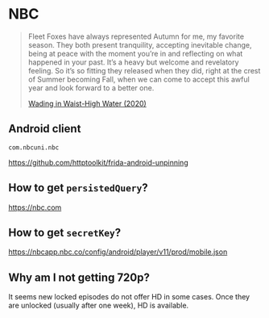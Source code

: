 # NBC

> Fleet Foxes have always represented Autumn for me, my favorite season. They
> both present tranquility, accepting inevitable change, being at peace with the
> moment you’re in and reflecting on what happened in your past. It’s a heavy
> but welcome and revelatory feeling. So it’s so fitting they released when they did,
> right at the crest of Summer becoming Fall, when we can come to accept this
> awful year and look forward to a better one. 
>
> [Wading in Waist-High Water (2020)](https://youtube.com/watch?v=tqVxd57H-cA)

## Android client

~~~
com.nbcuni.nbc
~~~

https://github.com/httptoolkit/frida-android-unpinning

## How to get `persistedQuery`?

https://nbc.com

## How to get `secretKey`?

https://nbcapp.nbc.co/config/android/player/v11/prod/mobile.json

## Why am I not getting 720p?

It seems new locked episodes do not offer HD in some cases. Once they are
unlocked (usually after one week), HD is available.
